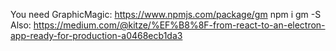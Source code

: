 
You need  GraphicMagic: https://www.npmjs.com/package/gm  npm i gm -S
Also: https://medium.com/@kitze/%EF%B8%8F-from-react-to-an-electron-app-ready-for-production-a0468ecb1da3

